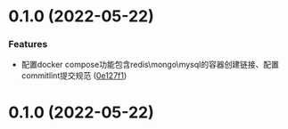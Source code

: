 # 0.1.0 (2022-05-22)


### Features

* 配置docker compose功能包含redis\mongo\mysql的容器创建链接、配置commitlint提交规范 ([0e127f1](https://github.com/AKclown/ak-editor-serve/commit/0e127f1eb35eef94bfcb5643a8c828401b3073f2))



# 0.1.0 (2022-05-22)
